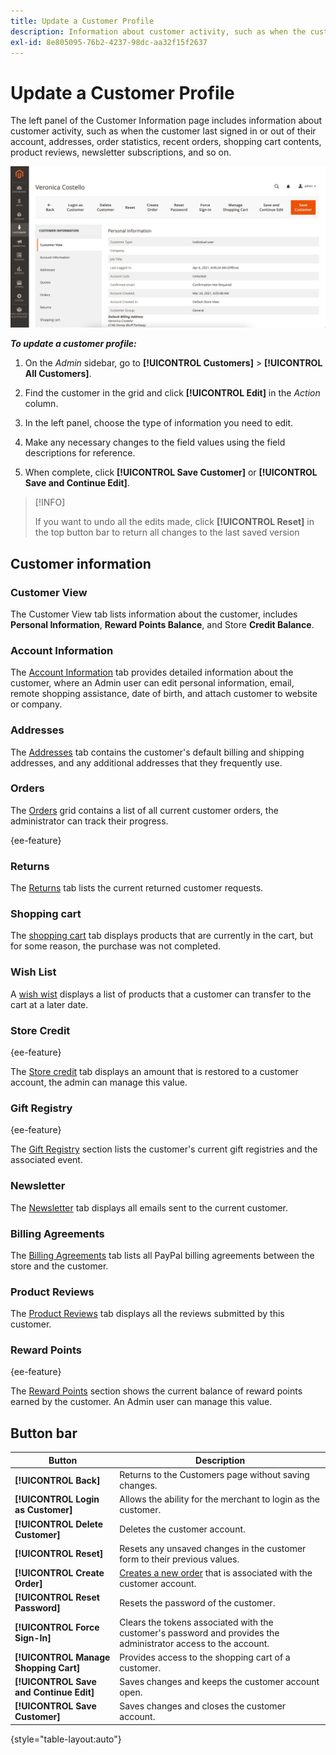 ```yaml
---
title: Update a Customer Profile
description: Information about customer activity, such as when the customer last signed in or out of their account.
exl-id: 8e805095-76b2-4237-98dc-aa32f15f2637
---
```

# Update a Customer Profile

The left panel of the Customer Information page includes information about customer activity, such as when the customer last signed in or out of their account, addresses, order statistics, recent orders, shopping cart contents, product reviews, newsletter subscriptions, and so on.

![Customer Profile](assets/cust-profile.png)

_**To update a customer profile:**_

1. On the _Admin_ sidebar, go to **[!UICONTROL Customers]** > **[!UICONTROL All Customers]**.

1. Find the customer in the grid and click **[!UICONTROL Edit]** in the _Action_ column.

1. In the left panel, choose the type of information you need to edit.

1. Make any necessary changes to the field values using the field descriptions for reference.

1. When complete, click **[!UICONTROL Save Customer]** or **[!UICONTROL Save and Continue Edit]**.

>[!INFO]
>
> If you want to undo all the edits made, click **[!UICONTROL Reset]** in the top button bar to return all changes to the last saved version

## Customer information

### Customer View

The Customer View tab lists information about the customer, includes **Personal Information**, **Reward Points Balance**, and Store **Credit Balance**.

### Account Information

The [Account Information](../customers/account-dashboard-account-information.md) tab provides detailed information about the customer, where an Admin user can edit personal information, email, remote shopping assistance, date of birth, and attach customer to website or company.

### Addresses

The [Addresses](../customers/account-dashboard-address-book.md) tab contains the customer's default billing and shipping addresses, and any additional addresses that they frequently use.

### Orders

The [Orders](../stores-purchase/orders.md) grid contains a list of all current customer orders, the administrator can track their progress.

{ee-feature}

### Returns

The [Returns](../stores-purchase/returns.md) tab lists the current returned customer requests.

### Shopping cart

The [shopping cart](../stores-purchase/cart.md) tab displays products that are currently in the cart, but for some reason, the purchase was not completed.

### Wish List

A [wish wist](../stores-purchase/wishlists.md) displays a list of products that a customer can transfer to the cart at a later date.

### Store Credit

{ee-feature}

The [Store credit](../customers/store-credit.md) tab displays an amount that is restored to a customer account, the admin can manage this value.

### Gift Registry

{ee-feature}

The [Gift Registry](../merchandising-promotions/gift-registry-storefront.md) section lists the customer's current gift registries and the associated event.

### Newsletter

The [Newsletter](../merchandising-promotions/newsletters.md) tab displays all emails sent to the current customer.

### Billing Agreements

The [Billing Agreements](../stores-purchase/paypal-billing-agreements.md) tab lists all PayPal billing agreements between the store and the customer.

### Product Reviews

The [Product Reviews](../catalog/settings-advanced-product-reviews.md) tab displays all the reviews submitted by this customer.

### Reward Points

{ee-feature}

The [Reward Points](../merchandising-promotions/rewards-loyalty.md) section shows the current balance of reward points earned by the customer. An Admin user can manage this value.

## Button bar

| Button   | Description  |
|----------|--------------|
| **[!UICONTROL Back]** | Returns to the Customers page without saving changes. |
| **[!UICONTROL Login as Customer]** | Allows the ability for the merchant to login as the customer. |
| **[!UICONTROL Delete Customer]** | Deletes the customer account.  |
| **[!UICONTROL Reset]** | Resets any unsaved changes in the customer form to their previous values.  |
| **[!UICONTROL Create Order]** | [Creates a new order](../stores-purchase/customer-account-create-order.md) that is associated with the customer account.  |
| **[!UICONTROL Reset Password]** | Resets the password of the customer.  |
| **[!UICONTROL Force Sign-In]** | Clears the tokens associated with the customer's password and provides the administrator access to the account. |
| **[!UICONTROL Manage Shopping Cart]** | Provides access to the shopping cart of a customer. |
| **[!UICONTROL Save and Continue Edit]**  | Saves changes and keeps the customer account open. |
| **[!UICONTROL Save Customer]** | Saves changes and closes the customer account. |

{style="table-layout:auto"}
